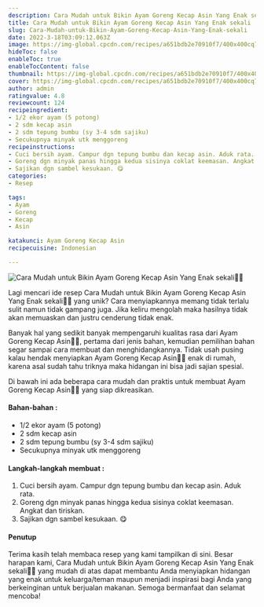 ```yaml
---
description: Cara Mudah untuk Bikin Ayam Goreng Kecap Asin Yang Enak sekali"
title: Cara Mudah untuk Bikin Ayam Goreng Kecap Asin Yang Enak sekali
slug: Cara-Mudah-untuk-Bikin-Ayam-Goreng-Kecap-Asin-Yang-Enak-sekali
date: 2022-3-18T03:09:12.063Z
image: https://img-global.cpcdn.com/recipes/a651bdb2e70910f7/400x400cq70/photo.jpg
hideToc: false
enableToc: true
enableTocContent: false
thumbnail: https://img-global.cpcdn.com/recipes/a651bdb2e70910f7/400x400cq70/photo.jpg
cover: https://img-global.cpcdn.com/recipes/a651bdb2e70910f7/400x400cq70/photo.jpg
author: admin
ratingvalue: 4.8
reviewcount: 124
recipeingredient:
- 1/2 ekor ayam (5 potong)
- 2 sdm kecap asin
- 2 sdm tepung bumbu (sy 3-4 sdm sajiku)
- Secukupnya minyak utk menggoreng
recipeinstructions:
- Cuci bersih ayam. Campur dgn tepung bumbu dan kecap asin. Aduk rata.
- Goreng dgn minyak panas hingga kedua sisinya coklat keemasan. Angkat dan tiriskan.
- Sajikan dgn sambel kesukaan. 😋
categories:
- Resep

tags:
- Ayam
- Goreng
- Kecap
- Asin

katakunci: Ayam Goreng Kecap Asin
recipecuisine: Indonesian

---
```


![Cara Mudah untuk Bikin Ayam Goreng Kecap Asin Yang Enak sekali👩‍🍳](https://img-global.cpcdn.com/recipes/a651bdb2e70910f7/400x400cq70/photo.jpg)

Lagi mencari ide resep Cara Mudah untuk Bikin Ayam Goreng Kecap Asin Yang Enak sekali👩‍🍳 yang unik? Cara menyiapkannya memang tidak terlalu sulit namun tidak gampang juga. Jika keliru mengolah maka hasilnya tidak akan memuaskan dan justru cenderung tidak enak.

Banyak hal yang sedikit banyak mempengaruhi kualitas rasa dari Ayam Goreng Kecap Asin👩‍🍳, pertama dari jenis bahan, kemudian pemilihan bahan segar sampai cara membuat dan menghidangkannya. Tidak usah pusing kalau hendak menyiapkan Ayam Goreng Kecap Asin👩‍🍳 enak di rumah, karena asal sudah tahu triknya maka hidangan ini bisa jadi sajian spesial.

Di bawah ini ada beberapa cara mudah dan praktis untuk membuat Ayam Goreng Kecap Asin👩‍🍳 yang siap dikreasikan.

<!--inarticleads1-->

#### Bahan-bahan :

- 1/2 ekor ayam (5 potong)
- 2 sdm kecap asin
- 2 sdm tepung bumbu (sy 3-4 sdm sajiku)
- Secukupnya minyak utk menggoreng

<!--inarticleads2-->

#### Langkah-langkah membuat :

1. Cuci bersih ayam. Campur dgn tepung bumbu dan kecap asin. Aduk rata.
1. Goreng dgn minyak panas hingga kedua sisinya coklat keemasan. Angkat dan tiriskan.
1. Sajikan dgn sambel kesukaan. 😋

#### Penutup

Terima kasih telah membaca resep yang kami tampilkan di sini. Besar harapan kami, Cara Mudah untuk Bikin Ayam Goreng Kecap Asin Yang Enak sekali👩‍🍳 yang mudah di atas dapat membantu Anda menyiapkan hidangan yang enak untuk keluarga/teman maupun menjadi inspirasi bagi Anda yang berkeinginan untuk berjualan makanan. Semoga bermanfaat dan selamat mencoba!